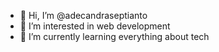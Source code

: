 - 👋 Hi, I’m @adecandraseptianto
- 👀 I’m interested in web development
- 🌱 I’m currently learning everything about tech


<!---
adecandraseptianto/adecandraseptianto is a ✨ special ✨ repository because its `README.md` (this file) appears on your GitHub profile.
You can click the Preview link to take a look at your changes.
--->
